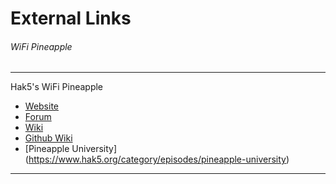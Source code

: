 # External Links
###### WiFi Pineapple

--------
Hak5's WiFi Pineapple
- [Website](https://www.wifipineapple.com/)
- [Forum](https://forums.hak5.org/forum/64-wifi-pineapple/)
- [Wiki](https://wifipineapple.github.io/wifipineapple-wiki//#!index.md)
- [Github Wiki](https://github.com/hak5darren/wifipineapple-wiki)
- [Pineapple University] (https://www.hak5.org/category/episodes/pineapple-university)
--------
